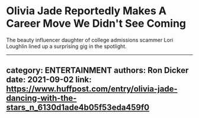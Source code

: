 # Olivia Jade Reportedly Makes A Career Move We Didn't See Coming

The beauty influencer daughter of college admissions scammer Lori Loughlin lined up a surprising gig in the spotlight.

---
category: ENTERTAINMENT
authors: Ron Dicker
date: 2021-09-02
link: https://www.huffpost.com/entry/olivia-jade-dancing-with-the-stars_n_6130d1ade4b05f53eda459f0
---
